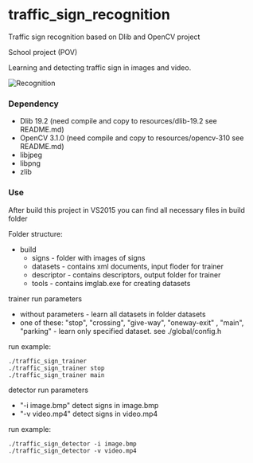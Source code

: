# traffic_sign_recognition
Traffic sign recognition based on Dlib and OpenCV project

School project (POV)

Learning and detecting traffic sign in images and video.

![Recognition](https://raw.githubusercontent.com/pkubica/traffic_sign_recognition/master/results/recognize-01.png)

### Dependency
- Dlib 19.2 (need compile and copy to resources/dlib-19.2 see README.md)
- OpenCV 3.1.0 (need compile and copy to resources/opencv-310 see README.md) 
- libjpeg
- libpng
- zlib

### Use
After build this project in VS2015 you can find all necessary files in build folder

Folder structure:
- build 
  - signs - folder with images of signs
  - datasets - contains xml documents, input floder for trainer
  - descriptor - contains descriptors, output folder for trainer
  - tools - contains imglab.exe for creating datasets
  
trainer run parameters
- without parameters - learn all datasets in folder datasets
- one of these: "stop", "crossing", "give-way", "oneway-exit" , "main", "parking" - learn only specified dataset. see ./global/config.h

run example:
```
./traffic_sign_trainer
./traffic_sign_trainer stop
./traffic_sign_trainer main
```

detector run parameters
- "-i image.bmp" detect signs in image.bmp
- "-v video.mp4" detect signs in video.mp4

run example:
```
./traffic_sign_detector -i image.bmp
./traffic_sign_detector -v video.mp4
```
  



